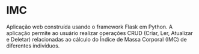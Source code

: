 # IMC
Aplicação web construída usando o framework Flask em Python. A aplicação permite ao usuário realizar operações CRUD (Criar, Ler, Atualizar e Deletar) relacionadas ao cálculo do Índice de Massa Corporal (IMC) de diferentes indivíduos.
